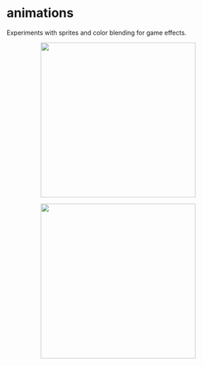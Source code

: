 # animations

Experiments with sprites and color blending for game effects. 

<p align="center">
   <img src="https://user-images.githubusercontent.com/15159970/33357785-77c09186-d492-11e7-9940-1981923edfcd.gif"
width='350'/>
</p>
<p align="center">
   <img src="https://user-images.githubusercontent.com/15159970/33396540-d0c59234-d516-11e7-98a0-277b99485c8b.gif"
width='350'/>
   </p>
